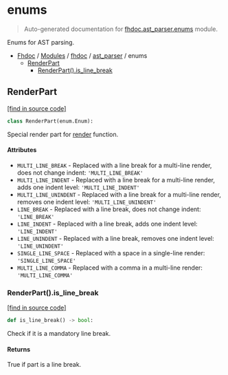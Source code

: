 # enums

> Auto-generated documentation for [fhdoc.ast_parser.enums](../../../fhdoc/ast_parser/enums.py) module.

Enums for AST parsing.

- [Fhdoc](../../README.md#fhdoc-index) / [Modules](../../README.md#fhdoc-modules) / [fhdoc](../index.md#fhdoc) / [ast_parser](index.md#ast_parser) / enums
    - [RenderPart](#renderpart)
        - [RenderPart().is_line_break](#renderpartis_line_break)

## RenderPart

[[find in source code]](../../../fhdoc/ast_parser/enums.py#L7)

```python
class RenderPart(enum.Enum):
```

Special render part for [render](node_records/node_record.md#render)
function.

#### Attributes

- `MULTI_LINE_BREAK` - Replaced with a line break for a multi-line render, does not change indent: `'MULTI_LINE_BREAK'`
- `MULTI_LINE_INDENT` - Replaced with a line break for a multi-line render, adds one indent level: `'MULTI_LINE_INDENT'`
- `MULTI_LINE_UNINDENT` - Replaced with a line break for a multi-line render, removes one indent level: `'MULTI_LINE_UNINDENT'`
- `LINE_BREAK` - Replaced with a line break, does not change indent: `'LINE_BREAK'`
- `LINE_INDENT` - Replaced with a line break, adds one indent level: `'LINE_INDENT'`
- `LINE_UNINDENT` - Replaced with a line break, removes one indent level: `'LINE_UNINDENT'`
- `SINGLE_LINE_SPACE` - Replaced with a space in a single-line render: `'SINGLE_LINE_SPACE'`
- `MULTI_LINE_COMMA` - Replaced with a comma in a multi-line render: `'MULTI_LINE_COMMA'`

### RenderPart().is_line_break

[[find in source code]](../../../fhdoc/ast_parser/enums.py#L37)

```python
def is_line_break() -> bool:
```

Check if it is a mandatory line break.

#### Returns

True if part is a line break.
